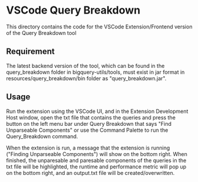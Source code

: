 # VSCode Query Breakdown
This directory contains the code for the VSCode Extension/Frontend version of the Query Breakdown 
tool

## Requirement
The latest backend version of the tool, which can be found in the query_breakdown folder in
bigquery-utils/tools, must exist in jar format in resources/query_breakdown/bin folder as 
"query_breakdown.jar".

## Usage
Run the extension using the VSCode UI, and in the Extension Development Host window, 
open the txt file that contains 
the queries and press the button on the left menu 
bar under Query Breakdown that says "Find Unparseable Components" or use the Command Palette to 
run the Query_Breakdown command. 

When the extension is run, a 
message that the extension is running ("Finding Unparseable Components") will show on the bottom 
right. When finished, the unparesable and paresable components of 
the queries in the txt file will be highlighted, the runtime and performance metric will pop up 
on the bottom right, and an output.txt file will be created/overwritten. 